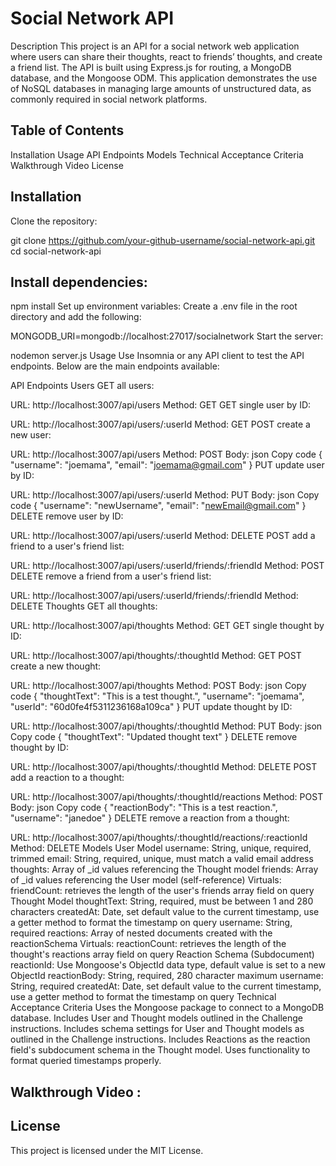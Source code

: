 # Social Network API
Description
This project is an API for a social network web application where users can share their thoughts, react to friends’ thoughts, and create a friend list. The API is built using Express.js for routing, a MongoDB database, and the Mongoose ODM. This application demonstrates the use of NoSQL databases in managing large amounts of unstructured data, as commonly required in social network platforms.

## Table of Contents
Installation
Usage
API Endpoints
Models
Technical Acceptance Criteria
Walkthrough Video
License

## Installation
Clone the repository:

git clone https://github.com/your-github-username/social-network-api.git
cd social-network-api

## Install dependencies:

npm install
Set up environment variables:
Create a .env file in the root directory and add the following:

MONGODB_URI=mongodb://localhost:27017/socialnetwork
Start the server:

nodemon server.js
Usage
Use Insomnia or any API client to test the API endpoints. Below are the main endpoints available:

API Endpoints
Users
GET all users:

URL: http://localhost:3007/api/users
Method: GET
GET single user by ID:

URL: http://localhost:3007/api/users/:userId
Method: GET
POST create a new user:

URL: http://localhost:3007/api/users
Method: POST
Body:
json
Copy code
{
  "username": "joemama",
  "email": "joemama@gmail.com"
}
PUT update user by ID:

URL: http://localhost:3007/api/users/:userId
Method: PUT
Body:
json
Copy code
{
  "username": "newUsername",
  "email": "newEmail@gmail.com"
}
DELETE remove user by ID:

URL: http://localhost:3007/api/users/:userId
Method: DELETE
POST add a friend to a user's friend list:

URL: http://localhost:3007/api/users/:userId/friends/:friendId
Method: POST
DELETE remove a friend from a user's friend list:

URL: http://localhost:3007/api/users/:userId/friends/:friendId
Method: DELETE
Thoughts
GET all thoughts:

URL: http://localhost:3007/api/thoughts
Method: GET
GET single thought by ID:

URL: http://localhost:3007/api/thoughts/:thoughtId
Method: GET
POST create a new thought:

URL: http://localhost:3007/api/thoughts
Method: POST
Body:
json
Copy code
{
  "thoughtText": "This is a test thought.",
  "username": "joemama",
  "userId": "60d0fe4f5311236168a109ca"
}
PUT update thought by ID:

URL: http://localhost:3007/api/thoughts/:thoughtId
Method: PUT
Body:
json
Copy code
{
  "thoughtText": "Updated thought text"
}
DELETE remove thought by ID:

URL: http://localhost:3007/api/thoughts/:thoughtId
Method: DELETE
POST add a reaction to a thought:

URL: http://localhost:3007/api/thoughts/:thoughtId/reactions
Method: POST
Body:
json
Copy code
{
  "reactionBody": "This is a test reaction.",
  "username": "janedoe"
}
DELETE remove a reaction from a thought:

URL: http://localhost:3007/api/thoughts/:thoughtId/reactions/:reactionId
Method: DELETE
Models
User Model
username: String, unique, required, trimmed
email: String, required, unique, must match a valid email address
thoughts: Array of _id values referencing the Thought model
friends: Array of _id values referencing the User model (self-reference)
Virtuals:
friendCount: retrieves the length of the user's friends array field on query
Thought Model
thoughtText: String, required, must be between 1 and 280 characters
createdAt: Date, set default value to the current timestamp, use a getter method to format the timestamp on query
username: String, required
reactions: Array of nested documents created with the reactionSchema
Virtuals:
reactionCount: retrieves the length of the thought's reactions array field on query
Reaction Schema (Subdocument)
reactionId: Use Mongoose's ObjectId data type, default value is set to a new ObjectId
reactionBody: String, required, 280 character maximum
username: String, required
createdAt: Date, set default value to the current timestamp, use a getter method to format the timestamp on query
Technical Acceptance Criteria
Uses the Mongoose package to connect to a MongoDB database.
Includes User and Thought models outlined in the Challenge instructions.
Includes schema settings for User and Thought models as outlined in the Challenge instructions.
Includes Reactions as the reaction field's subdocument schema in the Thought model.
Uses functionality to format queried timestamps properly.

## Walkthrough Video :

## License
This project is licensed under the MIT License.
